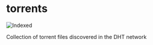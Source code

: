torrents 
========
![Indexed](https://img.shields.io/badge/indexed-163140-blue)

Collection of torrent files discovered in the DHT network

